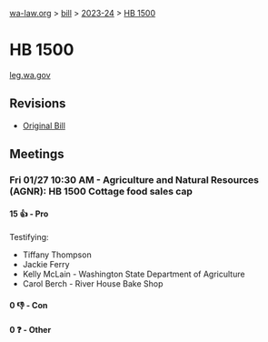 [wa-law.org](/) > [bill](/bill/) > [2023-24](/bill/2023-24/) > [HB 1500](/bill/2023-24/hb/1500/)

# HB 1500
[leg.wa.gov](https://app.leg.wa.gov/billsummary?BillNumber=1500&Year=2023&Initiative=false)

## Revisions
* [Original Bill](1/)

## Meetings
### Fri 01/27 10:30 AM - Agriculture and Natural Resources (AGNR): HB 1500 Cottage food sales cap
#### 15 👍 - Pro
Testifying:
* Tiffany Thompson
* Jackie Ferry
* Kelly McLain - Washington State Department of Agriculture
* Carol Berch - River House Bake Shop

#### 0 👎 - Con

#### 0 ❓ - Other
